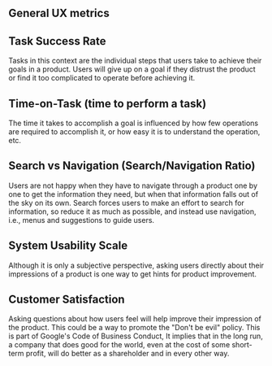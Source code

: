 ## General UX metrics

## Task Success Rate

Tasks in this context are the individual steps that users take to achieve their goals in a product.
Users will give up on a goal if they distrust the product or find it too complicated to operate before achieving it.

## Time-on-Task (time to perform a task)

The time it takes to accomplish a goal is influenced by how few operations are required to accomplish it, or how easy it is to understand the operation, etc.

## Search vs Navigation (Search/Navigation Ratio)

Users are not happy when they have to navigate through a product one by one to get the information they need, but when that information falls out of the sky on its own.
Search forces users to make an effort to search for information, so reduce it as much as possible, and instead use navigation, i.e., menus and suggestions to guide users.

## System Usability Scale

Although it is only a subjective perspective, asking users directly about their impressions of a product is one way to get hints for product improvement.

## Customer Satisfaction

Asking questions about how users feel will help improve their impression of the product.
This could be a way to promote the "Don't be evil" policy. This is part of Google's Code of Business Conduct,
It implies that in the long run, a company that does good for the world, even at the cost of some short-term profit, will do better as a shareholder and in every other way.
